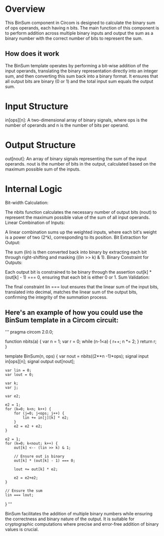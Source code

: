 # Overview
This BinSum component in Circom is designed to calculate the binary sum of ops operands, each having n bits. The main function of this component is to perform addition across multiple binary inputs and output the sum as a binary number with the correct number of bits to represent the sum.

## How does it work
The BinSum template operates by performing a bit-wise addition of the input operands, translating the binary representation directly into an integer sum, and then converting this sum back into a binary format. It ensures that all output bits are binary (0 or 1) and the total input sum equals the output sum.

# Input Structure
in[ops][n]: A two-dimensional array of binary signals, where ops is the number of operands and n is the number of bits per operand.
# Output Structure
out[nout]: An array of binary signals representing the sum of the input operands. nout is the number of bits in the output, calculated based on the maximum possible sum of the inputs.
# Internal Logic
Bit-width Calculation:

The nbits function calculates the necessary number of output bits (nout) to represent the maximum possible value of the sum of all input operands.
Linear Combination of Inputs:

A linear combination sums up the weighted inputs, where each bit's weight is a power of two (2^k), corresponding to its position.
Bit Extraction for Output:

The sum (lin) is then converted back into binary by extracting each bit through right-shifting and masking ((lin >> k) & 1).
Binary Constraint for Outputs:

Each output bit is constrained to be binary through the assertion out[k] * (out[k] - 1) === 0, ensuring that each bit is either 0 or 1.
Sum Validation:

The final constraint lin === lout ensures that the linear sum of the input bits, translated into decimal, matches the linear sum of the output bits, confirming the integrity of the summation process.

## Here's an example of how you could use the BinSum template in a Circom circuit:

'''
pragma circom 2.0.0;

function nbits(a) {
    var n = 1;
    var r = 0;
    while (n-1<a) {
        r++;
        n *= 2;
    }
    return r;
}

template BinSum(n, ops) {
    var nout = nbits((2**n -1)*ops);
    signal input in[ops][n];
    signal output out[nout];

    var lin = 0;
    var lout = 0;

    var k;
    var j;

    var e2;

    e2 = 1;
    for (k=0; k<n; k++) {
        for (j=0; j<ops; j++) {
            lin += in[j][k] * e2;
        }
        e2 = e2 + e2;
    }

    e2 = 1;
    for (k=0; k<nout; k++) {
        out[k] <-- (lin >> k) & 1;

        // Ensure out is binary
        out[k] * (out[k] - 1) === 0;

        lout += out[k] * e2;

        e2 = e2+e2;
    }

    // Ensure the sum
    lin === lout;
}
'''

BinSum facilitates the addition of multiple binary numbers while ensuring the correctness and binary nature of the output. It is suitable for cryptographic computations where precise and error-free addition of binary values is crucial.

